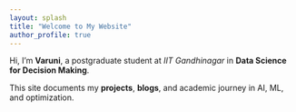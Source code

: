 ```yaml
---
layout: splash
title: "Welcome to My Website"
author_profile: true
---
```


Hi, I’m **Varuni**, a postgraduate student at _IIT Gandhinagar_ in **Data Science for Decision Making**.

This site documents my **projects**, **blogs**, and academic journey in AI, ML, and optimization.
